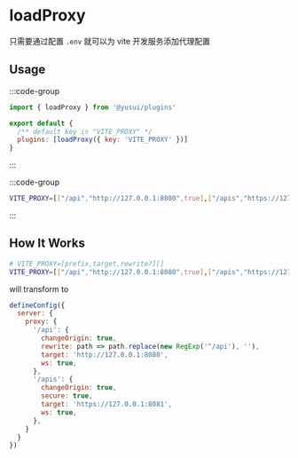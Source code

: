 # loadProxy

只需要通过配置 `.env` 就可以为 vite 开发服务添加代理配置

## Usage

:::code-group

```js [vite.config.js]
import { loadProxy } from '@yusui/plugins'

export default {
  /** default key is "VITE_PROXY" */
  plugins: [loadProxy({ key: 'VITE_PROXY' })]
}
```

:::

:::code-group

```sh [.env.development]
VITE_PROXY=[["/api","http://127.0.0.1:8080",true],["/apis","https://127.0.0.1:8081"]]
```

:::

## How It Works

```sh
# VITE_PROXY=[prefix,target,rewrite?][]
VITE_PROXY=[["/api","http://127.0.0.1:8080",true],["/apis","https://127.0.0.1:8081"]]
```

will transform to

```js
defineConfig({
  server: {
    proxy: {
      '/api': {
        changeOrigin: true,
        rewrite: path => path.replace(new RegExp('^/api'), ''),
        target: 'http://127.0.0.1:8080',
        ws: true,
      },
      '/apis': {
        changeOrigin: true,
        secure: true,
        target: 'https://127.0.0.1:8081',
        ws: true,
      },
    }
  }
})
```
